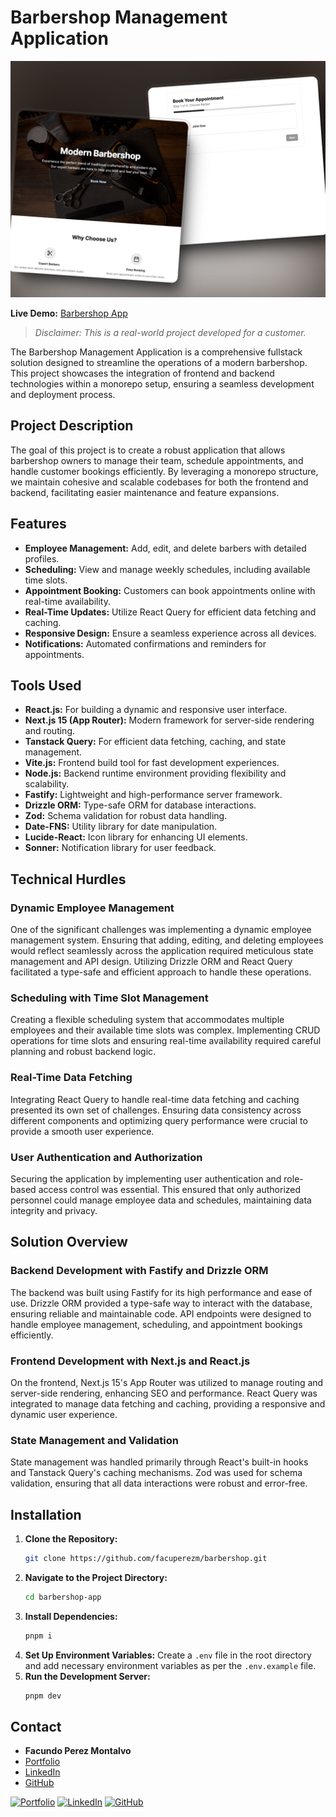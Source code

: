 # Barbershop Management Application

![Barbershop](./screenshot.png)

**Live Demo:** [Barbershop App](https://your-barbershop-app.vercel.app/)

> _Disclaimer: This is a real-world project developed for a customer._

The Barbershop Management Application is a comprehensive fullstack solution designed to streamline the operations of a modern barbershop. This project showcases the integration of frontend and backend technologies within a monorepo setup, ensuring a seamless development and deployment process.

## Project Description

The goal of this project is to create a robust application that allows barbershop owners to manage their team, schedule appointments, and handle customer bookings efficiently. By leveraging a monorepo structure, we maintain cohesive and scalable codebases for both the frontend and backend, facilitating easier maintenance and feature expansions.

## Features

- **Employee Management:** Add, edit, and delete barbers with detailed profiles.
- **Scheduling:** View and manage weekly schedules, including available time slots.
- **Appointment Booking:** Customers can book appointments online with real-time availability.
- **Real-Time Updates:** Utilize React Query for efficient data fetching and caching.
- **Responsive Design:** Ensure a seamless experience across all devices.
- **Notifications:** Automated confirmations and reminders for appointments.

## Tools Used

- **React.js:** For building a dynamic and responsive user interface.
- **Next.js 15 (App Router):** Modern framework for server-side rendering and routing.
- **Tanstack Query:** For efficient data fetching, caching, and state management.
- **Vite.js:** Frontend build tool for fast development experiences.
- **Node.js:** Backend runtime environment providing flexibility and scalability.
- **Fastify:** Lightweight and high-performance server framework.
- **Drizzle ORM:** Type-safe ORM for database interactions.
- **Zod:** Schema validation for robust data handling.
- **Date-FNS:** Utility library for date manipulation.
- **Lucide-React:** Icon library for enhancing UI elements.
- **Sonner:** Notification library for user feedback.

## Technical Hurdles

### Dynamic Employee Management

One of the significant challenges was implementing a dynamic employee management system. Ensuring that adding, editing, and deleting employees would reflect seamlessly across the application required meticulous state management and API design. Utilizing Drizzle ORM and React Query facilitated a type-safe and efficient approach to handle these operations.

### Scheduling with Time Slot Management

Creating a flexible scheduling system that accommodates multiple employees and their available time slots was complex. Implementing CRUD operations for time slots and ensuring real-time availability required careful planning and robust backend logic.

### Real-Time Data Fetching

Integrating React Query to handle real-time data fetching and caching presented its own set of challenges. Ensuring data consistency across different components and optimizing query performance were crucial to provide a smooth user experience.

### User Authentication and Authorization

Securing the application by implementing user authentication and role-based access control was essential. This ensured that only authorized personnel could manage employee data and schedules, maintaining data integrity and privacy.

## Solution Overview

### Backend Development with Fastify and Drizzle ORM

The backend was built using Fastify for its high performance and ease of use. Drizzle ORM provided a type-safe way to interact with the database, ensuring reliable and maintainable code. API endpoints were designed to handle employee management, scheduling, and appointment bookings efficiently.

### Frontend Development with Next.js and React.js

On the frontend, Next.js 15's App Router was utilized to manage routing and server-side rendering, enhancing SEO and performance. React Query was integrated to manage data fetching and caching, providing a responsive and dynamic user experience.

### State Management and Validation

State management was handled primarily through React's built-in hooks and Tanstack Query's caching mechanisms. Zod was used for schema validation, ensuring that all data interactions were robust and error-free.

## Installation

1. **Clone the Repository:**
   ```bash
   git clone https://github.com/facuperezm/barbershop.git
   ```
2. **Navigate to the Project Directory:**
   ```bash
   cd barbershop-app
   ```
3. **Install Dependencies:**
   ```bash
   pnpm i
   ```
4. **Set Up Environment Variables:**
   Create a `.env` file in the root directory and add necessary environment variables as per the `.env.example` file.
5. **Run the Development Server:**
   ```bash
   pnpm dev
   ```

## Contact

- **Facundo Perez Montalvo**
- [Portfolio](https://facuperezm.com)
- [LinkedIn](https://www.linkedin.com/in/facuperezm/)
- [GitHub](https://github.com/facuperezm)

[![Portfolio](https://img.shields.io/badge/my_portfolio-000?style=for-the-badge&logo=ko-fi&logoColor=white)](https://facuperezm.com)
[![LinkedIn](https://img.shields.io/badge/linkedin-0A66C2?style=for-the-badge&logo=linkedin&logoColor=white)](https://www.linkedin.com/in/facuperezm/)
[![GitHub](https://img.shields.io/badge/github-555?style=for-the-badge&logo=github&logoColor=white)](https://github.com/facuperezm)
